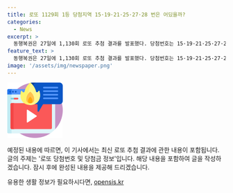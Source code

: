 ```yaml
---
title: 로또 1129회 1등 당첨지역 15·19·21·25·27·28 번은 어딨을까?
categories:
  - News
excerpt: >
  동행복권은 27일에 1,130회 로또 추첨 결과를 발표했다. 당첨번호는 15·19·21·25·27·28번이며, 보너스 번호는 40번이다. 1등 당첨자는 총 12명으로, 각각 22억6301만원을 받게 된다. 서울, 부산, 인천, 광주, 경기 등지에서 1등 당첨자가 나왔으며, 추첨 시간은 매주 토요일 오후 8시 35분이다. (문단의 요약)
feature_text: >
  동행복권은 27일에 1,130회 로또 추첨 결과를 발표했다. 당첨번호는 15·19·21·25·27·28번이며, 보너스 번호는 40번이다. 1등 당첨자는 총 12명으로, 각각 22억6301만원을 받게 된다. 서울, 부산, 인천, 광주, 경기 등지에서 1등 당첨자가 나왔으며, 추첨 시간은 매주 토요일 오후 8시 35분이다. (문단의 요약)
image: '/assets/img/newspaper.png'
---
```


<p><img src="/assets/img/news.png" alt="rentncar 속보" /></p>

<p>예정된 내용에 따르면, 이 기사에서는 최신 로또 추첨 결과에 관한 내용이 포함됩니다. 글의 주제는 '로또 당첨번호 및 당첨금 정보'입니다. 해당 내용을 포함하여 글을 작성하겠습니다. 잠시 후에 완성된 내용을 제공해 드리겠습니다.</p>
유용한 생활 정보가 필요하시다면, <a href="https://opensis.kr" rel="dofollow">opensis.kr</a>


